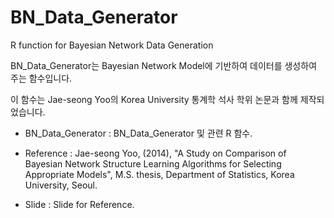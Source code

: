 BN_Data_Generator
=================

R function for Bayesian Network Data Generation

BN_Data_Generator는 Bayesian Network Model에 기반하여 데이터를 생성하여 주는 함수입니다.

이 함수는 Jae-seong Yoo의 Korea University 통계학 석사 학위 논문과 함께 제작되었습니다.

- BN_Data_Generator : BN_Data_Generator 및 관련 R 함수.

- Reference : Jae-seong Yoo, (2014), "A Study on Comparison of Bayesian Network Structure Learning Algorithms for Selecting Appropriate Models", M.S. thesis, Department of Statistics, Korea University, Seoul.

- Slide : Slide for Reference.